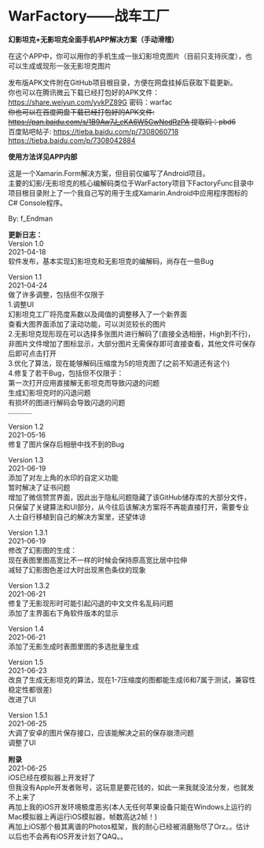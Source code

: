 # WarFactory——战车工厂
 **幻影坦克+无影坦克全面手机APP解决方案（手动滑稽）**  
 
在这个APP中，你可以用你的手机生成一张幻影坦克图片（目前只支持灰度），也可以生成或现形一张无影坦克图片  

发布版APK文件附在GitHub项目根目录，方便在网盘挂掉后获取下载更新。  
你也可以在腾讯微云下载已经打包好的APK文件：https://share.weiyun.com/yvkPZ89G 密码：warfac  
~~你也可以在百度网盘下载已经打包好的APK文件: https://pan.baidu.com/s/1B9Aw7J_cKA6W5GwNodRzPA 提取码：pbd6~~  
百度贴吧帖子: https://tieba.baidu.com/p/7308060718 https://tieba.baidu.com/p/7308042884  

**使用方法详见APP内部**  

这是一个Xamarin.Form解决方案，但目前仅编写了Android项目。  
主要的幻影/无影坦克的核心编解码类位于WarFactory项目下FactoryFunc目录中  
项目根目录附上了一个我自己写的用于生成Xamarin.Android中应用程序图标的C# Console程序。  

By: f_Endman

**更新日志：**  
Version 1.0  
2021-04-18  
    软件发布，基本实现幻影坦克和无影坦克的编解码，尚存在一些Bug  

Version 1.1  
2021-04-24  
    做了许多调整，包括但不仅限于  
    1.调整UI  
        幻影坦克工厂将亮度系数以及阈值的调整移入了一个新界面  
        查看大图界面添加了滚动功能，可以浏览较长的图片  
    2.无影坦克现形现在可以选择多张图片进行解码了(直接全选相册，High到不行)，非图片文件增加了图标显示，大部分图片无需保存即可直接查看，其他文件可保存后即可点击打开  
    3.优化了算法，现在能够解码压缩度为5的坦克图了(之前不知道还有这个)  
    4.修复了若干Bug，包括但不仅限于：  
        第一次打开应用直接解无影坦克而导致闪退的问题  
        生成幻影坦克时的闪退问题  
        有损坏的图进行解码会导致闪退的问题  
        …………  

Version 1.2  
2021-05-16  
    修复了图片保存后相册中找不到的Bug  

Version 1.3  
2021-06-19  
    添加了对左上角的水印的自定义功能  
    暂时解决了证书问题  
    增加了微信赞赏界面，因此出于隐私问题隐藏了该GitHub储存库的大部分文件，只保留了关键算法和UI部分，从今往后该解决方案将不再能直接打开，需要专业人士自行移植到自己的解决方案里，还望体谅  

Version 1.3.1  
2021-06-19  
    修改了幻影图的生成：  
        现在表图里图高宽比不一样的时候会保持原高宽比居中拉伸  
        减轻了幻影图色差过大时出现黑色条纹的现象  

Version 1.3.2  
2021-06-21  
    修复了无影现形时可能引起闪退的中文文件名乱码问题  
    添加了主界面右下角软件版本的显示  

Version 1.4  
2021-06-21  
    添加了无影生成时表图里图的多选批量生成  

Version 1.5  
2021-06-23  
    改良了生成无影坦克的算法，现在1-7压缩度的图都能生成(6和7属于测试，兼容性稳定性都很差)  
    改进了UI  

Version 1.5.1  
2021-06-25  
    大调了安卓的图片保存接口，应该能解决之前的保存崩溃问题  
    调整了UI  
  
  
  
**附录**  
2021-06-25  
    iOS已经在模拟器上开发好了  
    但我没有Apple开发者账号，这玩意是要花钱的，如此一来我就没法分发，也就发不上来了  
    再加上我的iOS开发环境极度恶劣(本人无任何苹果设备只能在Windows上运行的Mac模拟器上再运行iOS模拟器，帧数高达2帧！)  
    再加上iOS那个极其离谱的Photos框架，我的耐心已经被消磨殆尽了Orz。。估计以后也不会再有iOS开发计划了QAQ。。  
